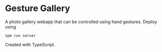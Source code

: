 # Gesture Gallery
A photo gallery webapp that can be controlled using hand gestures. Deploy using
```
npm run server
```
Created with TypeScript.
